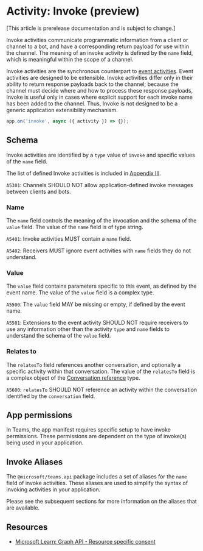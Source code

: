 # Activity: Invoke (preview)

[This article is prerelease documentation and is subject to change.]

Invoke activities communicate programmatic information from a client or channel to a bot, and have a corresponding return payload for use within the channel. The meaning of an invoke activity is defined by the `name` field, which is meaningful within the scope of a channel.

Invoke activities are the synchronous counterpart to [event activities](https://github.com/microsoft/Agents/blob/main/specs/activity/protocol-activity.md#event-activity). Event activities are designed to be extensible. Invoke activities differ only in their ability to return response payloads back to the channel; because the channel must decide where and how to process these response payloads, Invoke is useful only in cases where explicit support for each invoke name has been added to the channel. Thus, Invoke is not designed to be a generic application extensibility mechanism.

<!-- langtabs-start -->
```typescript
app.on('invoke', async ({ activity }) => {});
```
<!-- langtabs-end -->

## Schema

Invoke activities are identified by a `type` value of `invoke` and specific values of the `name` field.

The list of defined Invoke activities is included in [Appendix III](https://github.com/microsoft/Agents/blob/main/specs/activity/protocol-activity.md#appendix-iii---protocols-using-the-invoke-activity).

`A5301`: Channels SHOULD NOT allow application-defined invoke messages between clients and bots.

### Name

The `name` field controls the meaning of the invocation and the schema of the `value` field. The value of the `name` field is of type string.

`A5401`: Invoke activities MUST contain a `name` field.

`A5402`: Receivers MUST ignore event activities with `name` fields they do not understand.

### Value

The `value` field contains parameters specific to this event, as defined by the event name. The value of the `value` field is a complex type.

`A5500`: The `value` field MAY be missing or empty, if defined by the event name.

`A5501`: Extensions to the event activity SHOULD NOT require receivers to use any information other than the activity `type` and `name` fields to understand the schema of the `value` field.

### Relates to

The `relatesTo` field references another conversation, and optionally a specific activity within that conversation. The value of the `relatesTo` field is a complex object of the [Conversation reference](https://github.com/microsoft/Agents/blob/main/specs/activity/protocol-activity.md#conversation-reference) type.

`A5600`: `relatesTo` SHOULD NOT reference an activity within the conversation identified by the `conversation` field.

## App permissions

In Teams, the app manifest requires specific setup to have invoke permissions. These permissions are dependent on the type of invoke(s) being used in your application.

## Invoke Aliases

The `@microsoft/teams.api` package includes a set of aliases for the `name` field of invoke activities. These aliases are used to simplify the syntax of invoking activities in your application.

Please see the subsequent sections for more information on the aliases that are available.

## Resources

- [Microsoft Learn: Graph API - Resource specific consent](https://learn.microsoft.com/en-us/microsoftteams/platform/graph-api/rsc/resource-specific-consent)